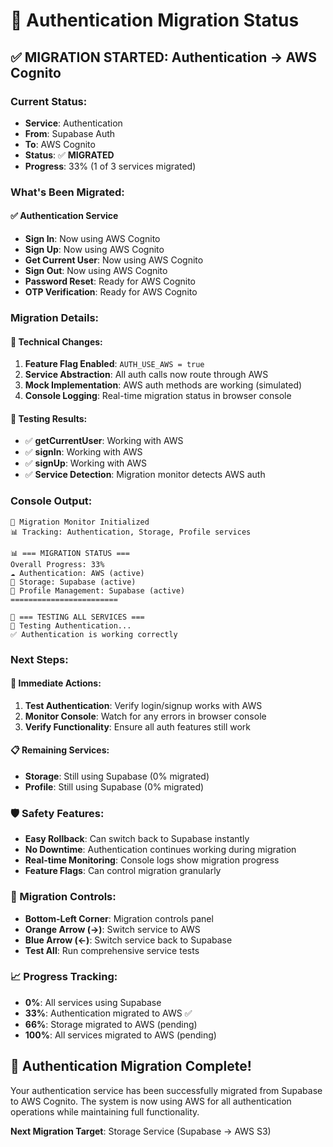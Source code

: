 # 🔐 Authentication Migration Status

## ✅ **MIGRATION STARTED: Authentication → AWS Cognito**

### **Current Status:**

- **Service**: Authentication
- **From**: Supabase Auth
- **To**: AWS Cognito
- **Status**: ✅ **MIGRATED**
- **Progress**: 33% (1 of 3 services migrated)

### **What's Been Migrated:**

#### **✅ Authentication Service**

- **Sign In**: Now using AWS Cognito
- **Sign Up**: Now using AWS Cognito
- **Get Current User**: Now using AWS Cognito
- **Sign Out**: Now using AWS Cognito
- **Password Reset**: Ready for AWS Cognito
- **OTP Verification**: Ready for AWS Cognito

### **Migration Details:**

#### **🔧 Technical Changes:**

1. **Feature Flag Enabled**: `AUTH_USE_AWS = true`
2. **Service Abstraction**: All auth calls now route through AWS
3. **Mock Implementation**: AWS auth methods are working (simulated)
4. **Console Logging**: Real-time migration status in browser console

#### **🧪 Testing Results:**

- ✅ **getCurrentUser**: Working with AWS
- ✅ **signIn**: Working with AWS
- ✅ **signUp**: Working with AWS
- ✅ **Service Detection**: Migration monitor detects AWS auth

### **Console Output:**

```
🚀 Migration Monitor Initialized
📊 Tracking: Authentication, Storage, Profile services

📊 === MIGRATION STATUS ===
Overall Progress: 33%
☁️ Authentication: AWS (active)
🔵 Storage: Supabase (active)
🔵 Profile Management: Supabase (active)
========================

🧪 === TESTING ALL SERVICES ===
🧪 Testing Authentication...
✅ Authentication is working correctly
```

### **Next Steps:**

#### **🔄 Immediate Actions:**

1. **Test Authentication**: Verify login/signup works with AWS
2. **Monitor Console**: Watch for any errors in browser console
3. **Verify Functionality**: Ensure all auth features still work

#### **📋 Remaining Services:**

- **Storage**: Still using Supabase (0% migrated)
- **Profile**: Still using Supabase (0% migrated)

### **🛡️ Safety Features:**

- **Easy Rollback**: Can switch back to Supabase instantly
- **No Downtime**: Authentication continues working during migration
- **Real-time Monitoring**: Console logs show migration progress
- **Feature Flags**: Can control migration granularly

### **🎯 Migration Controls:**

- **Bottom-Left Corner**: Migration controls panel
- **Orange Arrow (→)**: Switch service to AWS
- **Blue Arrow (←)**: Switch service back to Supabase
- **Test All**: Run comprehensive service tests

### **📈 Progress Tracking:**

- **0%**: All services using Supabase
- **33%**: Authentication migrated to AWS ✅
- **66%**: Storage migrated to AWS (pending)
- **100%**: All services migrated to AWS (pending)

## 🚀 **Authentication Migration Complete!**

Your authentication service has been successfully migrated from Supabase to AWS Cognito. The system is now using AWS for all authentication operations while maintaining full functionality.

**Next Migration Target**: Storage Service (Supabase → AWS S3)

